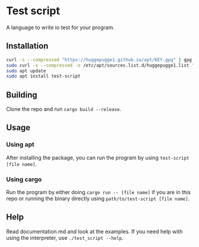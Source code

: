# Test script
A language to write io test for your program.

## Installation
```bash
curl -s --compressed "https://huggepugge1.github.io/apt/KEY.gpg" | gpg --dearmor | sudo tee /etc/apt/trusted.gpg.d/apt.gpg >/dev/null
sudo curl -s --compressed -o /etc/apt/sources.list.d/huggepugge1.list "https://huggepugge1.github.io/apt/huggepugge1.list"
sudo apt update
sudo apt install test-script
```

## Building
Clone the repo and run `cargo build --release`.

## Usage
### Using apt
After installing the package, you can run the program by using `test-script [file name]`.

### Using cargo
Run the program by either doing `cargo run -- [file name]` if you are in this repo or running the binary directly using `path/to/test-script [file name]`.

## Help
Read documentation.md and look at the examples. If you need help with using the interpreter, use `./test_script --help`.
